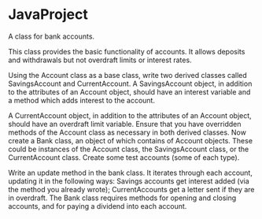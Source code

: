 # JavaProject
 A class for bank accounts.
   
   This class provides the basic functionality of accounts.
   It allows deposits and withdrawals but not overdraft
   limits or interest rates. 


Using the Account class as a base class, write two derived classes called SavingsAccount and CurrentAccount. 
A SavingsAccount object, in addition to the attributes of an Account object, should have an interest variable and a method which adds interest to the account. 

A CurrentAccount object, in addition to the attributes of an Account object, should have an overdraft limit variable. Ensure that you have overridden methods of the Account class as necessary in both derived classes.
Now create a Bank class, an object of which contains of Account objects. These could be instances of the Account class, the SavingsAccount class, or the CurrentAccount class. Create some test accounts (some of each type).

Write an update method in the bank class. It iterates through each account, updating it in the following ways: Savings accounts get interest added (via the method you already wrote); CurrentAccounts get a letter sent if they are in overdraft.
The Bank class requires methods for opening and closing accounts, and for paying a dividend into each account.

